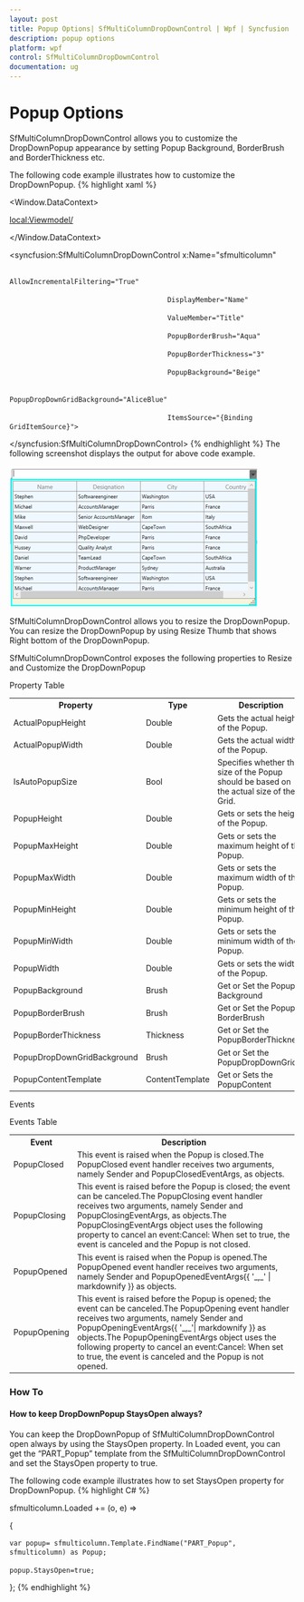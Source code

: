 ```yaml
---
layout: post
title: Popup Options| SfMultiColumnDropDownControl | Wpf | Syncfusion
description: popup options
platform: wpf
control: SfMultiColumnDropDownControl
documentation: ug
---
```


# Popup Options

SfMultiColumnDropDownControl allows you to customize the DropDownPopup appearance by setting Popup Background, BorderBrush and BorderThickness etc.

The following code example illustrates how to customize the DropDownPopup.
{% highlight xaml %}





<Window.DataContext>

  <local:Viewmodel/>

</Window.DataContext>





<syncfusion:SfMultiColumnDropDownControl x:Name="sfmulticolumn"

                                           AllowIncrementalFiltering="True"

                                           DisplayMember="Name" 

                                           ValueMember="Title"  

                                           PopupBorderBrush="Aqua"

                                           PopupBorderThickness="3"

                                           PopupBackground="Beige"

                                                  PopupDropDownGridBackground="AliceBlue"                                                              

                                           ItemsSource="{Binding GridItemSource}">



</syncfusion:SfMultiColumnDropDownControl>
{% endhighlight %}
The following screenshot displays the output for above code example.

![](Features_images/Features_img11.png)



SfMultiColumnDropDownControl allows you to resize the DropDownPopup. You can resize the DropDownPopup by using Resize Thumb that shows Right bottom of the DropDownPopup. 

SfMultiColumnDropDownControl exposes the following properties to Resize and Customize the DropDownPopup

Property Table

<table>
<tr>
<th>
Property</th><th>
Type</th><th>
Description</th><th>
Default Value</th></tr>
<tr>
<td>
ActualPopupHeight</td><td>
Double</td><td>
Gets the actual height of the Popup.</td><td>
Double.NaN</td></tr>
<tr>
<td>
ActualPopupWidth</td><td>
Double</td><td>
Gets the actual width of the Popup.</td><td>
Double.NaN</td></tr>
<tr>
<td>
IsAutoPopupSize</td><td>
Bool</td><td>
Specifies whether the size of the Popup should be based on the actual size of the Grid.</td><td>
False</td></tr>
<tr>
<td>
PopupHeight</td><td>
Double</td><td>
Gets or sets the height of the Popup.</td><td>
Double.NaN</td></tr>
<tr>
<td>
PopupMaxHeight</td><td>
Double</td><td>
Gets or sets the maximum height of the Popup.</td><td>
Double.PositiveInfinity</td></tr>
<tr>
<td>
PopupMaxWidth</td><td>
Double</td><td>
Gets or sets the maximum width of the Popup.</td><td>
Double.PositiveInfinity</td></tr>
<tr>
<td>
PopupMinHeight</td><td>
Double</td><td>
Gets or sets the minimum height of the Popup.</td><td>
DefaultPopupHeight</td></tr>
<tr>
<td>
PopupMinWidth</td><td>
Double</td><td>
Gets or sets the minimum width of the Popup.</td><td>
DefaultPopUpWidth</td></tr>
<tr>
<td>
PopupWidth</td><td>
Double</td><td>
Gets or sets the width of the Popup.</td><td>
Double.NaN</td></tr>
<tr>
<td>
PopupBackground</td><td>
Brush</td><td>
Get or Set the Popup Background</td><td>
Gainsboro</td></tr>
<tr>
<td>
PopupBorderBrush</td><td>
Brush</td><td>
Get or Set the Popup BorderBrush</td><td>
Black</td></tr>
<tr>
<td>
PopupBorderThickness</td><td>
Thickness</td><td>
Get or Set the PopupBorderThickness</td><td>
1</td></tr>
<tr>
<td>
PopupDropDownGridBackground</td><td>
Brush</td><td>
Get or Set the PopupDropDownGrid</td><td>
White</td></tr>
<tr>
<td>
PopupContentTemplate</td><td>
ContentTemplate</td><td>
Get or Sets the PopupContent </td><td>
Null</td></tr>
</table>
Events

Events Table

<table>
<tr>
<th>
Event</th><th>
Description</th></tr>
<tr>
<td>
PopupClosed</td><td>
This event is raised when the Popup is closed.The PopupClosed event handler receives two arguments, namely Sender and PopupClosedEventArgs, as objects.</td></tr>
<tr>
<td>
PopupClosing</td><td>
This event is raised before the Popup is closed; the event can be canceled.The PopupClosing event handler receives two arguments, namely Sender and PopupClosingEventArgs, as objects.The PopupClosingEventArgs object uses the following property to cancel an event:Cancel: When set to true, the event is canceled and the Popup is not closed.</td></tr>
<tr>
<td>
PopupOpened</td><td>
This event is raised when the Popup is opened.The PopupOpened event handler receives two arguments, namely Sender and PopupOpenedEventArgs{{ '_,_' | markdownify }} as objects.</td></tr>
<tr>
<td>
PopupOpening</td><td>
This event is raised before the Popup is opened; the event can be canceled.The PopupOpening event handler receives two arguments, namely Sender and PopupOpeningEventArgs{{ '_,_'| markdownify }} as objects.The PopupOpeningEventArgs object uses the following property to cancel an event:Cancel: When set to true, the event is canceled and the Popup is not opened.</td></tr>
</table>

### How To

#### How to keep DropDownPopup StaysOpen always?

You can keep the DropDownPopup of SfMultiColumnDropDownControl open always by using the StaysOpen property. In Loaded event, you can get the “PART_Popup” template from the SfMultiColumnDropDownControl and set the StaysOpen property to true.

The following code example illustrates how to set StaysOpen property for DropDownPopup.
{% highlight C# %}





sfmulticolumn.Loaded += (o, e) =>

   {

    var popup= sfmulticolumn.Template.FindName("PART_Popup", sfmulticolumn) as Popup;

    popup.StaysOpen=true;

   };
{% endhighlight %}

